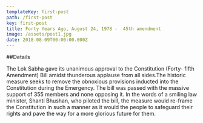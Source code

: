 ```yaml
---
templateKey: first-post
path: /first-post
key: first-post
title: Forty Years Ago, August 24, 1978 -  45th amendment
image: /assets/post1.jpg
date: 2018-08-09T00:00:00.000Z
---
```

##Details



The Lok Sabha gave its unanimous approval to the Constitution (Forty- fifth Amendment) Bill amidst thunderous applause from all sides.The historic measure seeks to remove the obnoxious provisions inducted into the Constitution during the Emergency. The bill was passed with the massive support of 355 members and none opposing it. In the words of a smiling law minister, Shanti Bhushan, who piloted the bill, the measure would re-frame the Constitution in such a manner as it would the people to safeguard their rights and pave the way for a more glorious future for them.

